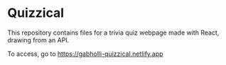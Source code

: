 # Quizzical

This repository contains files for a trivia quiz webpage made with React, drawing from an API.

To access, go to https://gabholli-quizzical.netlify.app
